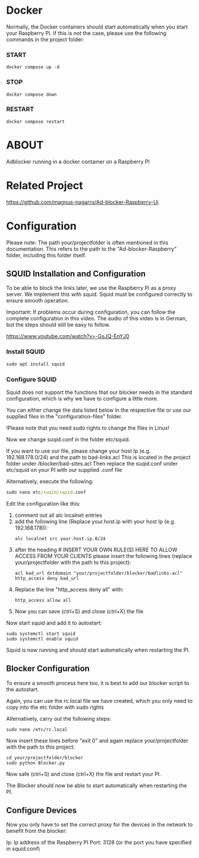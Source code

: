 # Docker #

Normally, the Docker containers should start automatically when you start your Raspberry Pi. If this is not the case, please use the following commands in the project folder:

### START ###

```
docker compose up -d
```

### STOP ###

```
docker compose down
```

### RESTART ###

```
docker compose restart
```

# ABOUT #

Adblocker running in a docker container on a Raspberry PI

# Related Project #
https://github.com/magnus-nagarro/Ad-blocker-Raspberry-Ui

# Configuration #

Please note: The path your/projectfolder is often mentioned in this documentation. This refers to the path to the "Ad-blocker-Raspberry" folder, including this folder itself.

## SQUID Installation and Configuration ##

To be able to block the links later, we use the Raspberry Pi as a proxy server. We implement this with squid. Squid must be configured correctly to ensure smooth operation. 

Important: If problems occur during configuration, you can follow the complete configuration in this video. The audio of this video is in German, but the steps should still be easy to follow. 

https://www.youtube.com/watch?v=-GsJQ-EnYJ0


### Install SQUID ##

```cmd
sudo apt install squid
```

### Configure SQUID ###

Squid does not support the functions that our blocker needs in the standard configuration, which is why we have to configure a little more. 

You can either change the data listed below in the respective file or use our supplied files in the "configuration-files" folder. 

!Please note that you need sudo rights to change the files in Linux!


Now we change suqid.conf in the folder etc/squid. 

If you want to use our file, please change your host Ip (e.g. 192.168.178.0/24) and the path to bad-links.acl
This is located in the project folder under /blocker/bad-sites.acl
Then replace the suqid.conf under etc/squid on your PI with our supplied .conf file

Alternatively, execute the following:

```cmd
sudo nano etc/suqid/squid.conf
```
Edit the configuration like this:

1. comment out all alc localnet entries
2. add the following line (Replace your.host.ip with your host Ip (e.g. 192.168.178)): 
    ```
    alc localnet src your.host.ip.0/24 
    ```
3. after the heading # INSERT YOUR OWN RULE(S) HERE TO ALLOW ACCESS FROM YOUR CLIENTS please insert the following lines (replace your/projectfolder with the   path to this project):
    ```
    acl bad_url dstdomain "your/projectfolder/blocker/badlinks-acl"
    http_access deny bad_url 
    ```
4. Replace the line "http_access deny all" with:
    ```	
    http_access allow all
    ```
5. Now you can save (ctrl+S) and close (ctrl+X) the file

Now start squid and add it to autostart:
```
sudo systemctl start squid
sudo systemctl enable squid
```

Squid is now running and should start automatically when restarting the PI.

## Blocker Configuration ##

To ensure a smooth process here too, it is best to add our blocker script to the autostart. 

Again, you can use the rc.local file we have created, which you only need to copy into the etc folder with sudo rights

Alternatively, carry out the following steps:

```
sudo nano /etc/rc.local
```

Now insert these lines before "exit 0" and again replace your/projectfolder with the path to this project:
```
cd your/projectfolder/blocker
sudo python Blocker.py
```

Now safe (ctrl+S) and close (ctrl+X) the file and restart your PI.

The Blocker should now be able to start automatically when restarting the PI.

## Configure Devices ##

Now you only have to set the correct proxy for the devices in the network to benefit from the blocker:

Ip: Ip address of the Raspberry PI
Port: 3128 (or the port you have specified in squid.conf)
